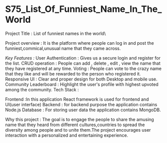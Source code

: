 # S75_List_Of_Funniest_Name_In_The_World
Project Title : List of funniest names in the world\

Project overview :
It is the platform where people can log in and post the funniest,commical,unusual name that they came across.

*Key Features :*
User Authentication : Gives us a secure login and register for the list.
CRUD operation : People can add , delete , edit , view the name that they have registered at any time.
Voting : People can vote to the crazy name that they like and will be rewarded to the person who registered it.
Responsive UI : Clear and proper design for both Desktop and mobile use.
Community Leaderboard : Highlight the user's profile with highest upvoted among the community.
Tech Stack :

Frontend :In this application React framework is used for frontend and UI(user interface)
Backend : for backend purpose the application contains Node.js
Database : For storing user data the application contains MongoDB.

Why this project :
The goal is to engage the people to share the amusing name that they heard from different cultures,countries to spread the diversity among people and to unite them.The project encourages user interaction with a personalized and entertaining experience.

